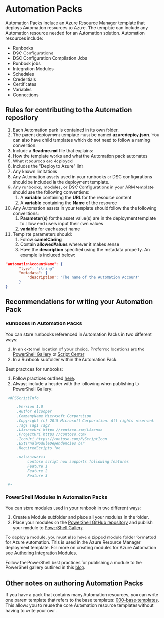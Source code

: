 ﻿# Automation Packs

Automation Packs include an Azure Resource Manager template that deploys Automation resources to Azure.  The template can include any Automation resource needed for an Automation solution.  Automation resources include:

- Runbooks
- DSC Configurations
- DSC Configuration Compilation Jobs
- Runbook jobs
- Integration Modules
- Schedules
- Credentials
- Certificates
- Variables
- Connections

## Rules for contributing to the Automation repository

1. Each Automation pack is contained in its own folder.  
2. The parent deployment template must be named **azuredeploy.json**.  You can also have child templates which do not need to follow a naming convention.
3. Include a **Readme.md** file that explains:
4. How the template works and what the Automation pack automates
5. What resources are deployed
6. Includes the "Deploy to Azure" link
7. Any known limitations
8. Any Automation assets used in your runbooks or DSC configurations should be included in the deployment template.
9. Any runbooks, modules, or DSC Configurations in your ARM template should use the following conventions:
   1. A **variable** containing the **URL** for the resource content
   2. A **variable** containing the **Name** of the resource
10. Any Automation assets in your template should follow the the following conventions:
    1. **Parameter(s)** for the asset value(s) are in the deployment template to allow end users input their own values
    2. **variable** for each asset name  
11. Template parameters should:
    1. Follow **camelCasing**
    2. Contain **allowedValues** wherever it makes sense
    3. Have the **description** specified using the metadata property. An example is included below:

  ```json
  "automationAccountName": {
        "type": "string",
        "metadata": {
            "description": "The name of the Automation Account"
        }
  }
  ```
  
## Recommendations for writing your Automation Pack

### Runbooks in Automation Packs

You can store runbooks referenced in Automation Packs in two different ways:

1. In an external location of your choice.  Preferred locations are the [PowerShell Gallery](https://www.powershellgallery.com) or [Script Center](https://gallery.technet.microsoft.com/scriptcenter/site/search?f%5B0%5D.Type=RootCategory&f%5B0%5D.Value=WindowsAzure&f%5B0%5D.Text=Windows%20Azure)
2. In a Runbook subfolder within the Automation Pack.

Best practices for runbooks:

1. Follow practices outlined [here](http://social.technet.microsoft.com/wiki/contents/articles/26616.quick-tips-and-tricks-for-runbook-writing.aspx).
2. Always include a header with the following when publishing to PowerShell Gallery:

```PowerShell
 <#PSScriptInfo
    
     .Version 1.0
     .Author elcooper
     .CompanyName Microsoft Corporation
     .Copyright (c) 2015 Microsoft Corporation. All rights reserved.
     .Tags Tag1 Tag2
     .LicenseUri https://contoso.com/License
     .ProjectUri https://contoso.com/
     .IconUri https://contoso.com/MyScriptIcon
     .ExternalModuleDependencies bar
     .RequiredScripts foo 
     
     .ReleaseNotes 
          contoso script now supports following features
          Feature 1
          Feature 2
          Feature 3
          
 #>
```

### PowerShell Modules in Automation Packs

You can store modules used in your runbook in two different ways:

1. Create a Module subfolder and place all your modules in the folder.
2. Place your modules on the [PowerShell GitHub repository](https://github.com/powershell) and publish your module to [PowerShell Gallery](https://www.powershellgallery.com/).

To deploy a module, you must also have a zipped module folder formatted for Azure Automation.  This is used in the Azure Resource Manager deployment template.  For more on creating modules for Azure Automation see [Authoring Integration Modules](http://azure.microsoft.com/blog/2014/12/15/authoring-integration-modules-for-azure-automation/).  

Follow the PowerShell best practices for publishing a module to the PowerShell gallery outlined in this [blog](http://blogs.msdn.com/b/powershell/archive/2015/07/07/powershell-gallery-registration-is-now-unrestricted.aspx).

## Other notes on authoring Automation Packs

If you have a pack that contains many Automation resources, you can write one parent template that refers to the base templates: [000-base-templates](https://github.com/azureautomation/automation-packs/tree/Master/000-base-automation-resource-templates).   This allows you to reuse the core Automation resource templates without having to write your own.
